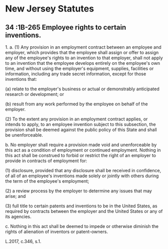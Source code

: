 # New Jersey Statutes

## 34 :1B-265  Employee rights to certain inventions.

1\. a.  (1) Any provision in an employment contract between an employee and employer, which provides that the employee shall assign or offer to assign any of the employee's rights to an invention to that employer, shall not apply to an invention that the employee develops entirely on the employee's own time, and without using the employer's equipment, supplies, facilities or information, including any trade secret information, except for those inventions that:

(a)   relate to the employer's business or actual or demonstrably anticipated research or development; or

(b)   result from any work performed by the employee on behalf of the employer.

(2)   To the extent any provision in an employment contract applies, or intends to apply, to an employee invention subject to this subsection, the provision shall be deemed against the public policy of this State and shall be unenforceable.

b.   No employer shall require a provision made void and unenforceable by this act as a condition of employment or continued employment.  Nothing in this act shall be construed to forbid or restrict the right of an employer to provide in contracts of employment for:

(1)   disclosure, provided that any disclosure shall be received in confidence, of all of an employee's inventions made solely or jointly with others during the term of the employee's employment;

(2)   a review process by the employer to determine any issues that may arise; and

(3)   full title to certain patents and inventions to be in the United States, as required by contracts between the employer and the United States or any of its agencies.

c.  Nothing in this act shall be deemed to impede or otherwise diminish the rights of alienation of inventors or patent-owners.

L.2017, c.346, s.1.
